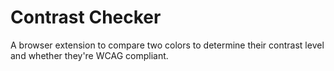 # Contrast Checker

A browser extension to compare two colors to determine their contrast level and whether they're WCAG compliant.